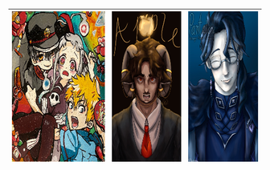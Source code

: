 | <img src="IMG_0344.JPG" width="300em" height="300em"> | <img src="IMG_0430.JPG" width="225em" height="300em"> | <img src="IMG_0434.JPG" width="225em" height="300em"> |
| --- | --- | --- |
